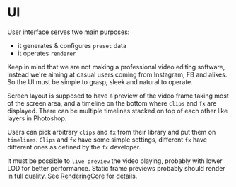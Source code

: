 # UI
User interface serves two main purposes:
* it generates & configures `preset` data
* it operates `renderer`

Keep in mind that we are not making a professional video editing software, instead we're aiming at casual users coming from Instagram, FB and alikes. So the UI must be simple to grasp, sleek and natural to operate.

Screen layout is supposed to have a preview of the video frame taking most of the screen area, and a timeline on the bottom where `clips` and `fx` are displayed. There can be multiple timelines stacked on top of each other like layers in Photoshop.

Users can pick arbitrary `clips` and `fx` from their library and put them on `timelines`. `Clips` and `fx` have some simple settings, different `fx` have different ones as defined by the `fx` developer.

It must be possible to `live preview` the video playing, probably with lower LOD for better performance. Static frame previews probably should render in full quality. See [RenderingCore](doc/RenderingCore.md) for details.